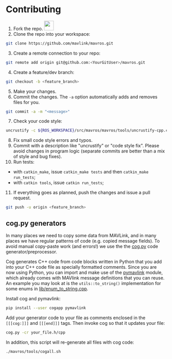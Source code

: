 # Contributing

1. Fork the repo. [<img src="https://upload.wikimedia.org/wikipedia/commons/3/38/GitHub_Fork_Button.png" height="30"/>](https://github.com/mavlink/mavros/fork)
2. Clone the repo into your workspace:

  ```bash
  git clone https://github.com/mavlink/mavros.git
  ```

3. Create a remote connection to your repo:

  ```bash
  git remote add origin git@github.com:<YourGitUser>/mavros.git
  ```

4. Create a feature/dev branch:

  ```bash
  git checkout -b <feature_branch>
  ```

5. Make your changes.
6. Commit the changes. The `-a` option automatically adds and removes files for you.

  ```bash
  git commit -a -m "<message>"
  ```

7. Check your code style:

  ```bash
  uncrustify -c ${ROS_WORKSPACE}/src/mavros/mavros/tools/uncrustify-cpp.cfg --replace --no-backup <path/to/file.ext>
  ```

8. Fix small code style errors and typos.
9. Commit with a description like "uncrustify" or "code style fix". Please avoid changes in program logic (separate commits are better than a mix of style and bug fixes).
10. Run tests:

- with `catkin_make`, issue `catkin_make tests` and then `catkin_make run_tests`;
- with `catkin tools`, issue `catkin run_tests`;

11. If everything goes as planned, push the changes and issue a pull request.

```bash
git push -u origin <feature_branch>
```

## cog.py generators

In many places we need to copy some data from MAVLink, and in many places we have regular patterns of code (e.g. copied message fields).
To avoid manual copy-paste work (and errors!) we use the the [cog.py][cog] code generator/preprocessor.

Cog generates C++ code from code blocks written in Python that you add into your C++ code file as specially formatted comments. Since you are now using Python, you can import and make use of the [pymavlink][pml] module, which already comes with MAVlink message definitions that you can reuse.
An example you may look at is the `utils::to_string()` implementation for some enums in [lib/enum_to_string.cpp][ets].

Install cog and pymavlink:

```bash
pip install --user cogapp pymavlink
```

Add your generator code to your file as comments enclosed in the `[[[cog:]]]` and `[[[end]]]` tags. Then invoke cog so that it updates your file:

```bash
cog.py -cr your_file.h/cpp
```

In addition, this script will re-generate all files with cog code:

```bash
./mavros/tools/cogall.sh
```

[cog]: https://nedbatchelder.com/code/cog/
[ets]: https://github.com/mavlink/mavros/blob/master/mavros/src/lib/enum_to_string.cpp
[pml]: https://mavlink.io/en/mavgen_python/

